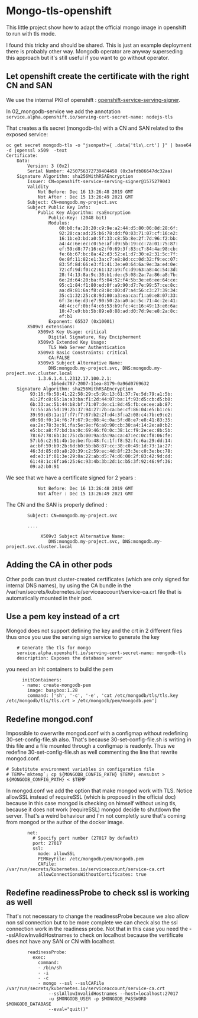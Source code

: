 # Mongo-tls-openshift
This little project show how to adapt the official mongo image in openshift to run with tls mode. 

I found this tricky and should be shared. This is just an example deployment there is probably other way. Mongodb operator are anyway superseding this approach but it's still useful if you want to go without operator. 

## Let openshift create the certificate with the right CN and SAN 

We use the internal PKI of openshift : [openshift-service-serving-signer](https://docs.openshift.com/container-platform/3.11/dev_guide/secrets.html#service-serving-certificate-secrets).

In 02_mongodb-service we add the annotation `service.alpha.openshift.io/serving-cert-secret-name: nodejs-tls`

That creates a tls secret (mongodb-tls) with a CN and SAN related to the exposed service: 

```
oc get secret mongodb-tls -o "jsonpath={ .data['tls\.crt'] }" | base64 -d |openssl x509  -text 
Certificate:
    Data:
        Version: 3 (0x2)
        Serial Number: 4250756372739404458 (0x3afdb86647dc32aa)
    Signature Algorithm: sha256WithRSAEncryption
        Issuer: CN=openshift-service-serving-signer@1575279043
        Validity
            Not Before: Dec 16 13:26:48 2019 GMT
            Not After : Dec 15 13:26:49 2021 GMT
        Subject: CN=mongodb.my-project.svc
        Subject Public Key Info:
            Public Key Algorithm: rsaEncryption
                Public-Key: (2048 bit)
                Modulus:
                    00:b0:fa:20:20:c9:9e:a2:44:d5:80:06:8d:28:6f:
                    92:20:ca:ad:25:b6:78:dd:f0:03:71:07:cf:16:e2:
                    16:1b:e3:bd:a0:5f:33:c8:5b:8e:2f:7d:96:f2:bb:
                    a4:4c:6e:ec:c0:5e:af:d9:5b:19:cc:7a:01:75:87:
                    ef:59:d8:77:16:e2:f0:69:3f:83:c7:84:4a:98:cb:
                    fe:6b:67:bc:8a:42:d3:52:e1:d7:30:e2:31:5c:7f:
                    0e:8f:11:82:e1:3a:c7:e8:8d:cc:0d:32:f9:ec:07:
                    83:5f:8d:66:e3:f1:41:3e:e0:64:6a:9e:3a:e4:0e:
                    72:cf:9d:f0:c2:61:32:a9:fc:d9:63:a8:4c:54:3d:
                    28:f4:13:8a:9c:38:b1:de:c5:08:2a:7a:86:a8:7b:
                    6e:2d:64:20:ba:f5:04:52:f4:5b:3e:e6:ee:64:ce:
                    95:c1:84:f1:80:ed:0f:a9:90:d7:7e:99:57:ce:8c:
                    aa:d9:81:6a:f8:c8:8c:00:d7:a4:56:c3:27:39:34:
                    35:c1:32:25:c8:9d:80:a3:ea:ca:f1:a0:e8:07:33:
                    6f:3e:6e:d3:e7:90:50:2a:a0:ac:5c:71:4c:2e:41:
                    4d:4c:cf:0b:f4:c6:53:b9:fc:4c:16:49:13:e6:6a:
                    10:47:e9:bb:5b:89:e8:88:ad:d0:7d:9e:e8:2a:8c:
                    ef:b1
                Exponent: 65537 (0x10001)
        X509v3 extensions:
            X509v3 Key Usage: critical
                Digital Signature, Key Encipherment
            X509v3 Extended Key Usage: 
                TLS Web Server Authentication
            X509v3 Basic Constraints: critical
                CA:FALSE
            X509v3 Subject Alternative Name: 
                DNS:mongodb.my-project.svc, DNS:mongodb.my-project.svc.cluster.local
            1.3.6.1.4.1.2312.17.100.2.1: 
                .$b6edc787-2007-11ea-8179-0a96d0769632
    Signature Algorithm: sha256WithRSAEncryption
         93:16:fb:58:41:22:58:29:c5:9b:13:61:37:7e:5d:79:a1:5b:
         a1:2f:c8:65:1a:a3:ba:f1:2d:44:07:ba:1f:93:d5:cb:d5:b0:
         6b:33:ac:51:44:b8:bf:71:07:de:c1:8d:45:fb:ce:ee:ab:87:
         7c:55:a5:5d:19:2b:37:94:27:7b:ca:be:cf:86:04:e5:b1:c6:
         39:93:d3:1a:1f:f7:f7:87:b2:2f:d4:3f:a2:08:c4:7b:e9:e2:
         d0:98:f0:14:f6:7f:67:9c:08:4c:0a:5f:d8:e7:e8:41:83:35:
         ea:2e:78:3e:91:fa:5e:9e:f6:a0:90:cb:30:a4:14:2e:a0:b2:
         e5:bc:a8:f7:bd:ba:0c:69:46:f0:0c:38:1c:f9:2e:ec:8b:5b:
         78:67:78:6b:3c:75:cb:00:9a:da:9a:ca:47:ec:0c:f8:06:fe:
         57:b5:c2:91:4b:1e:be:fb:48:fc:1f:f8:52:fc:6a:29:dd:14:
         ac:bf:59:b9:2b:6d:b0:5b:b8:87:cc:38:c0:49:1d:73:1a:27:
         46:3d:85:d0:a8:20:39:c2:59:ec:4d:8f:23:3e:c0:3e:bc:78:
         ed:e3:1f:01:3e:29:0a:22:ab:d5:74:d6:00:2f:83:42:9d:dd:
         61:48:1c:6f:a6:25:6c:93:4b:3b:2d:1c:b5:3f:92:46:9f:36:
         09:a2:b0:91
```

We see that we have a certificate signed for 2 years : 

```
            Not Before: Dec 16 13:26:48 2019 GMT
            Not After : Dec 15 13:26:49 2021 GMT
```

The CN and the SAN is properly defined : 

```
        Subject: CN=mongodb.my-project.svc

        ....

             X509v3 Subject Alternative Name: 
                DNS:mongodb.my-project.svc, DNS:mongodb.my-project.svc.cluster.local       
```

## Adding the CA in other pods

Other pods can trust cluster-created certificates (which are only signed for internal DNS names), by using the CA bundle in the /var/run/secrets/kubernetes.io/serviceaccount/service-ca.crt file that is automatically mounted in their pod.

## Use a pem key instead of a crt 

Mongod does not support defining the key and the crt in 2 different files thus once you use the serving sign service to generate the key 

```
    # Generate the tls for mongo 
    service.alpha.openshift.io/serving-cert-secret-name: mongodb-tls
    description: Exposes the database server
```

you need an init containers to build the pem

```
      initContainers:
      - name: create-mongodb-pem
        image: busybox:1.28
        command: ['sh', '-c', '-e', 'cat /etc/mongodb/tls/tls.key /etc/mongodb/tls/tls.crt > /etc/mongodb/pem/mongodb.pem']
```

## Redefine mongod.conf 

Impossible to owerwrite mongod.conf with a configmap without redefining 30-set-config-file.sh also. That's because 30-set-config-file.sh is writing in this file and a file mounted through a configmap is readonly. Thus we redefine 30-set-config-file.sh as well commenting the line that rewrite mongod.conf.

```
# Substitute environment variables in configuration file
# TEMP=`mktemp`; cp ${MONGODB_CONFIG_PATH} $TEMP; envsubst > ${MONGODB_CONFIG_PATH} < $TEMP
```

In mongod.conf we add the option that make mongod work with TLS. Notice allowSSL instead of requireSSL (which is proposed in the official doc) because in this case mongod is checking on himself without using tls, because it does not work (requireSSL) mongod decide to shutdown the server. That's a weird behaviour and I'm not completly sure that's coming from mongod or the author of the docker image.

```
        net:
          # Specify port number (27017 by default)
          port: 27017
          ssl:
            mode: allowSSL
            PEMKeyFile: /etc/mongodb/pem/mongodb.pem
            CAFile: /var/run/secrets/kubernetes.io/serviceaccount/service-ca.crt
            allowConnectionsWithoutCertificates: true
```

## Redefine readinessProbe to check ssl is working as well

That's not necessary to change the readinessProbe because we also allow non ssl connection but to be more complete we can check also the ssl connection work in the readiness probe. Not that in this case you need the --sslAllowInvalidHostnames to check on localhost because the vertificate does not have any SAN or CN with localhost.

```
        readinessProbe:
          exec:
            command:
            - /bin/sh
            - -i
            - -c
            - mongo --ssl --sslCAFile /var/run/secrets/kubernetes.io/serviceaccount/service-ca.crt 
                --sslAllowInvalidHostnames --host=localhost:27017 
                -u $MONGODB_USER -p $MONGODB_PASSWORD $MONGODB_DATABASE 
                --eval="quit()"
```
